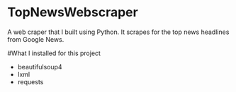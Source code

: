 # TopNewsWebscraper
A web craper that I built using Python.
It scrapes for the top news headlines from Google News.

#What I installed for this project
- beautifulsoup4
- lxml
- requests
